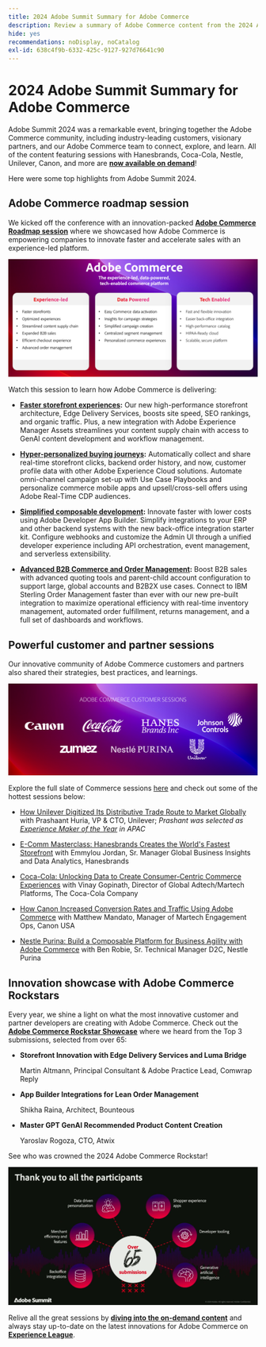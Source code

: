 ```yaml
---
title: 2024 Adobe Summit Summary for Adobe Commerce
description: Review a summary of Adobe Commerce content from the 2024 Adobe Summit event.
hide: yes
recommendations: noDisplay, noCatalog
exl-id: 638c4f9b-6332-425c-9127-927d76641c90
---
```

# 2024 Adobe Summit Summary for Adobe Commerce

Adobe Summit 2024 was a remarkable event, bringing together the Adobe Commerce community, including industry-leading customers, visionary partners, and our Adobe Commerce team to connect, explore, and learn. All of the content featuring sessions with Hanesbrands, Coca-Cola, Nestle, Unilever, Canon, and more are [**now available on demand**](https://business.adobe.com/summit/2024/sessions.html?Track=Commerce)!

Here were some top highlights from Adobe Summit 2024.

## Adobe Commerce roadmap session

We kicked off the conference with an innovation-packed [**Adobe Commerce Roadmap session**](https://business.adobe.com/summit/2024/sessions/adobe-commerce-2024-product-roadmap-review-s432.html) where we showcased how Adobe Commerce is empowering companies to innovate faster and accelerate sales with an experience-led platform.

![A screenshot of a computer](../../assets/events/image1.png)

Watch this session to learn how Adobe Commerce is delivering:

- **[Faster storefront experiences](https://experienceleague.adobe.com/developer/commerce/storefront/):** Our new high-performance storefront architecture, Edge Delivery Services, boosts site speed, SEO rankings, and organic traffic. Plus, a new integration with Adobe Experience Manager Assets streamlines your content supply chain with access to GenAI content development and workflow management.

- **[Hyper-personalized buying journeys](https://experienceleague.adobe.com/en/docs/commerce-admin/customers/customers-menu/personalize-scale):** Automatically collect and share real-time storefront clicks, backend order history, and now, customer profile data with other Adobe Experience Cloud solutions. Automate omni-channel campaign set-up with Use Case Playbooks and personalize commerce mobile apps and upsell/cross-sell offers using Adobe Real-Time CDP audiences.

- **[Simplified composable development](https://developer.adobe.com/commerce/extensibility/app-development/learning-path/):** Innovate faster with lower costs using Adobe Developer App Builder. Simplify integrations to your ERP and other backend systems with the new back-office integration starter kit. Configure webhooks and customize the Admin UI through a unified developer experience including API orchestration, event management, and serverless extensibility.

- **[Advanced B2B Commerce and Order Management](https://experienceleague.adobe.com/en/docs/commerce-admin/b2b/introduction):** Boost B2B sales with advanced quoting tools and parent-child account configuration to support large, global accounts and B2B2X use cases. Connect to IBM Sterling Order Management faster than ever with our new pre-built integration to maximize operational efficiency with real-time inventory management, automated order fulfillment, returns management, and a full set of dashboards and workflows.

## Powerful customer and partner sessions

Our innovative community of Adobe Commerce customers and partners also shared their strategies, best practices, and learnings.

![A group of logos on a purple background](../../assets/events/image2.png)

Explore the full slate of Commerce sessions [here](https://business.adobe.com/summit/2024/sessions.html?Track=Commerce) and check out some of the hottest sessions below:

- [How Unilever Digitized Its Distributive Trade Route to Market Globally](https://business.adobe.com/summit/2024/sessions/how-unilever-digitized-its-distributive-trade-rout-s430.html) with Prashaant Huria, VP & CTO, Unilever; *Prashant was selected as [Experience Maker of the Year](https://www.adobeexperienceawards.com/stories2024) in APAC*

- [E-Comm Masterclass: Hanesbrands Creates the World's Fastest Storefront](https://business.adobe.com/summit/2024/sessions/ecomm-masterclass-hanesbrands-creates-the-worlds-f-s435.html) with Emmylou Jordan, Sr. Manager Global Business Insights and Data Analytics, Hanesbrands

- [Coca-Cola: Unlocking Data to Create Consumer-Centric Commerce Experiences](https://business.adobe.com/summit/2024/sessions/cocacola-unlocking-data-to-create-consumercentric-s434.html) with Vinay Gopinath, Director of Global Adtech/Martech Platforms, The Coca-Cola Company

- [How Canon Increased Conversion Rates and Traffic Using Adobe Commerce](https://business.adobe.com/summit/2024/sessions/how-canon-increased-conversion-rates-and-traffic-u-s438.html) with Matthew Mandato, Manager of Martech Engagement Ops, Canon USA

- [Nestle Purina: Build a Composable Platform for Business Agility with Adobe Commerce](https://business.adobe.com/summit/2024/sessions/purina-takes-composable-commerce-approach-to-boost-s437.html) with Ben Robie, Sr. Technical Manager D2C, Nestle Purina

## Innovation showcase with Adobe Commerce Rockstars

Every year, we shine a light on what the most innovative customer and partner developers are creating with Adobe Commerce. Check out the **[Adobe Commerce Rockstar Showcase](https://business.adobe.com/summit/2024/sessions/adobe-commerce-rockstar-showcase-s431.html)** where we heard from the Top 3 submissions, selected from over 65:

- **Storefront Innovation with Edge Delivery Services and Luma Bridge**

  Martin Altmann, Principal Consultant & Adobe Practice Lead, Comwrap Reply

- **App Builder Integrations for Lean Order Management**  

  Shikha Raina, Architect, Bounteous

- **Master GPT GenAI Recommended Product Content Creation**  

  Yaroslav Rogoza, CTO, Atwix

See who was crowned the 2024 Adobe Commerce Rockstar!

![A screenshot of a black background with white text and icons](../../assets/events/image3.png)

Relive all the great sessions by **[diving into the on-demand content](https://business.adobe.com/summit/2024/sessions.html?Track=Commerce)** and always stay up-to-date on the latest innovations for Adobe Commerce on [**Experience League**](https://experienceleague.adobe.com/en/docs/commerce-admin/start/about).
